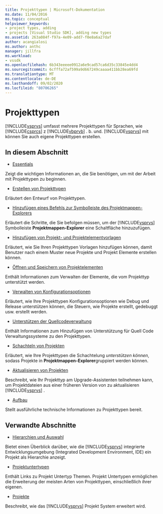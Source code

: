 ```yaml
---
title: Projekttypen | Microsoft-Dokumentation
ms.date: 11/04/2016
ms.topic: conceptual
helpviewer_keywords:
- project types, adding
- projects [Visual Studio SDK], adding new types
ms.assetid: 263a084f-f97a-4e09-add7-f0e8a6a27daf
author: acangialosi
ms.author: anthc
manager: jillfra
ms.workload:
- vssdk
ms.openlocfilehash: 6b343eeeee0912a6e9cad57ca6d35c33845e4dd4
ms.sourcegitcommit: 6cfffa72af599a9d667249caaaa411bb28ea69fd
ms.translationtype: MT
ms.contentlocale: de-DE
ms.lasthandoff: 09/02/2020
ms.locfileid: "80706265"
---
```

# <a name="project-types"></a>Projekttypen
[!INCLUDE[vsprvs](../../code-quality/includes/vsprvs_md.md)] umfasst mehrere Projekttypen für Sprachen, wie [!INCLUDE[csprcs](../../data-tools/includes/csprcs_md.md)] z [!INCLUDE[vbprvb](../../code-quality/includes/vbprvb_md.md)] . b. und. [!INCLUDE[vsprvs](../../code-quality/includes/vsprvs_md.md)] mit können Sie auch eigene Projekttypen erstellen.

## <a name="in-this-section"></a>In diesem Abschnitt
- [Essentials](../../extensibility/internals/project-type-essentials.md)

 Zeigt die wichtigen Informationen an, die Sie benötigen, um mit der Arbeit mit Projekttypen zu beginnen.

- [Erstellen von Projekttypen](../../extensibility/internals/creating-project-types.md)

 Erläutert den Entwurf von Projekttypen.

- [Hinzufügen eines Befehls zur Symbolleiste des Projektmappen-Explorers](../../extensibility/adding-a-command-to-the-solution-explorer-toolbar.md)

 Erläutert die Schritte, die Sie befolgen müssen, um der [!INCLUDE[vsprvs](../../code-quality/includes/vsprvs_md.md)] Symbolleiste **Projektmappen-Explorer** eine Schaltfläche hinzuzufügen.

- [Hinzufügen von Projekt- und Projektelementvorlagen](../../extensibility/internals/adding-project-and-project-item-templates.md)

 Erläutert, wie Sie Ihren Projekttypen Vorlagen hinzufügen können, damit Benutzer nach einem Muster neue Projekte und Projekt Elemente erstellen können.

- [Öffnen und Speichern von Projektelementen](../../extensibility/internals/opening-and-saving-project-items.md)

 Enthält Informationen zum Verwalten der Elemente, die vom Projekttyp unterstützt werden.

- [Verwalten von Konfigurationsoptionen](../../extensibility/internals/managing-configuration-options.md)

 Erläutert, wie Ihre Projekttypen Konfigurationsoptionen wie Debug und Release unterstützen können, die Steuern, wie Projekte erstellt, gedebuggt usw. erstellt werden.

- [Unterstützen der Quellcodeverwaltung](../../extensibility/internals/supporting-source-control.md)

 Enthält Informationen zum Hinzufügen von Unterstützung für Quell Code Verwaltungssysteme zu den Projekttypen.

- [Schachteln von Projekten](../../extensibility/internals/nesting-projects.md)

 Erläutert, wie Ihre Projekttypen die Schachtelung *unterstützen können*, sodass Projekte in **Projektmappen-Explorer**gruppiert werden können.

- [Aktualisieren von Projekten](../../extensibility/internals/upgrading-projects.md)

 Beschreibt, wie Ihr Projekttyp am Upgrade-Assistenten teilnehmen kann, um Projektdateien aus einer früheren Version von zu aktualisieren [!INCLUDE[vsprvs](../../code-quality/includes/vsprvs_md.md)] .

- [Aufbau](../../extensibility/internals/project-types-architecture.md)

 Stellt ausführliche technische Informationen zu Projekttypen bereit.

## <a name="related-sections"></a>Verwandte Abschnitte
- [Hierarchien und Auswahl](../../extensibility/internals/hierarchies-and-selection.md)

 Bietet einen Überblick darüber, wie die [!INCLUDE[vsprvs](../../code-quality/includes/vsprvs_md.md)] integrierte Entwicklungsumgebung (Integrated Development Environment, IDE) ein Projekt als Hierarchie anzeigt.

- [Projektuntertypen](../../extensibility/internals/project-subtypes.md)

 Enthält Links zu Projekt Untertyp Themen. Projekt Untertypen ermöglichen die Erweiterung der meisten Arten von Projekttypen, einschließlich ihrer eigenen.

- [Projekte](../../extensibility/internals/projects.md)

 Beschreibt, wie das [!INCLUDE[vsprvs](../../code-quality/includes/vsprvs_md.md)] Projekt System erweitert wird.
